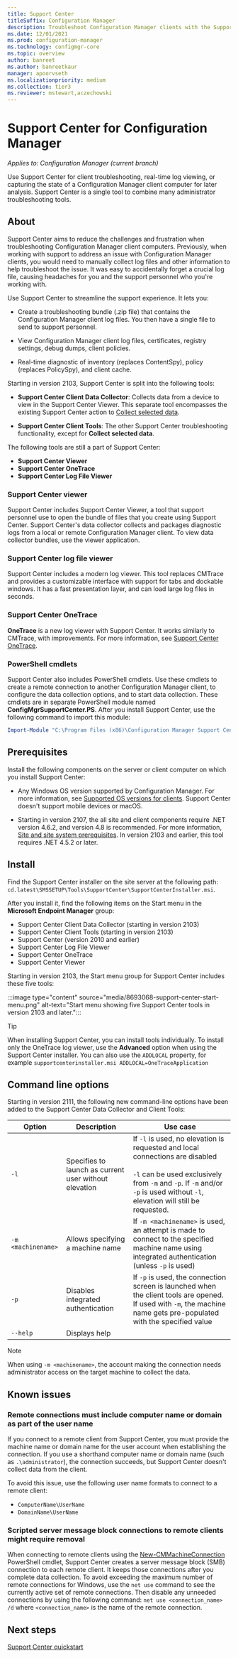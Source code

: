 ```yaml
---
title: Support Center
titleSuffix: Configuration Manager
description: Troubleshoot Configuration Manager clients with the Support Center.
ms.date: 12/01/2021
ms.prod: configuration-manager
ms.technology: configmgr-core
ms.topic: overview
author: banreet
ms.author: banreetkaur
manager: apoorvseth
ms.localizationpriority: medium
ms.collection: tier3
ms.reviewer: mstewart,aczechowski
---
```


# Support Center for Configuration Manager

*Applies to: Configuration Manager (current branch)*

<!--1357489-->
Use Support Center for client troubleshooting, real-time log viewing, or capturing the state of a Configuration Manager client computer for later analysis. Support Center is a single tool to combine many administrator troubleshooting tools.

## About

Support Center aims to reduce the challenges and frustration when troubleshooting Configuration Manager client computers. Previously, when working with support to address an issue with Configuration Manager clients, you would need to manually collect log files and other information to help troubleshoot the issue. It was easy to accidentally forget a crucial log file, causing headaches for you and the support personnel who you're working with.

Use Support Center to streamline the support experience. It lets you:

- Create a troubleshooting bundle (.zip file) that contains the Configuration Manager client log files. You then have a single file to send to support personnel.  

- View Configuration Manager client log files, certificates, registry settings, debug dumps, client policies.  

- Real-time diagnostic of inventory (replaces ContentSpy), policy (replaces PolicySpy), and client cache.  

Starting in version 2103, Support Center is split into the following tools:<!--8693068-->

- **Support Center Client Data Collector**: Collects data from a device to view in the Support Center Viewer. This separate tool encompasses the existing Support Center action to [Collect selected data](support-center-ui-reference.md#collect-selected-data).

- **Support Center Client Tools**: The other Support Center troubleshooting functionality, except for **Collect selected data**.

The following tools are still a part of Support Center:

- **Support Center Viewer**
- **Support Center OneTrace**
- **Support Center Log File Viewer**

### Support Center viewer

Support Center includes Support Center Viewer, a tool that support personnel use to open the bundle of files that you create using Support Center. Support Center's data collector collects and packages diagnostic logs from a local or remote Configuration Manager client. To view data collector bundles, use the viewer application.

### Support Center log file viewer

Support Center includes a modern log viewer. This tool replaces CMTrace and provides a customizable interface with support for tabs and dockable windows. It has a fast presentation layer, and can load large log files in seconds.

### Support Center OneTrace

<!--3555962-->
**OneTrace** is a new log viewer with Support Center. It works similarly to CMTrace, with improvements. For more information, see [Support Center OneTrace](support-center-onetrace.md).

### PowerShell cmdlets

Support Center also includes PowerShell cmdlets. Use these cmdlets to create a remote connection to another Configuration Manager client, to configure the data collection options, and to start data collection. These cmdlets are in separate PowerShell module named **ConfigMgrSupportCenter.PS**. After you install Support Center, use the following command to import this module:

```powershell
Import-Module "C:\Program Files (x86)\Configuration Manager Support Center\ConfigMgrSupportCenter.PS.psd1"
```

## Prerequisites

Install the following components on the server or client computer on which you install Support Center:

- Any Windows OS version supported by Configuration Manager. For more information, see [Supported OS versions for clients](../plan-design/configs/supported-operating-systems-for-clients-and-devices.md). Support Center doesn't support mobile devices or macOS.

- Starting in version 2107, the all site and client components require .NET version 4.6.2, and version 4.8 is recommended.<!--10402814--> For more information, [Site and site system prerequisites](../../core/plan-design/configs/site-and-site-system-prerequisites.md#net-version-requirements). In version 2103 and earlier, this tool requires .NET 4.5.2 or later.

## Install

Find the Support Center installer on the site server at the following path: `cd.latest\SMSSETUP\Tools\SupportCenter\SupportCenterInstaller.msi`.

After you install it, find the following items on the Start menu in the **Microsoft Endpoint Manager** group:  

- Support Center Client Data Collector (starting in version 2103)
- Support Center Client Tools (starting in version 2103)
- Support Center (version 2010 and earlier)
- Support Center Log File Viewer
- Support Center OneTrace
- Support Center Viewer

Starting in version 2103, the Start menu group for Support Center includes these five tools:

:::image type="content" source="media/8693068-support-center-start-menu.png" alt-text="Start menu showing five Support Center tools in version 2103 and later.":::

> [!TIP]
> When installing Support Center, you can install tools individually. To install only the OneTrace log viewer, use the **Advanced** option when using the Support Center installer. You can also use the `ADDLOCAL` property, for example `supportcenterinstaller.msi ADDLOCAL=OneTraceApplication` <!--10915091-->

## Command line options
<!--9947307-->
Starting in version 2111, the following new command-line options have been added to the Support Center Data Collector and Client Tools:

|Option| Description | Use case|
|---|---|---|
| `-l` | Specifies to launch as current user without elevation | If `-l` is used, no elevation is requested and local connections are disabled </br></br> `-l` can be used exclusively from `-m` and `-p`. If `-m` and/or `-p` is used without `-l`, elevation will still be requested. |
|`-m <machinename>`| Allows specifying a machine name | If `-m <machinename>` is used, an attempt is made to connect to the specified machine name using integrated authentication (unless `-p` is used) |
|`-p`| Disables integrated authentication| If `-p` is used, the connection screen is launched when the client tools are opened. If used with `-m`, the machine name gets pre-populated with the specified value|
|`--help`| Displays help||

> [!NOTE]
> When using `-m <machinename>`, the account making the connection needs administrator access on the target machine to collect the data.

## Known issues

### Remote connections must include computer name or domain as part of the user name

If you connect to a remote client from Support Center, you must provide the machine name or domain name for the user account when establishing the connection. If you use a shorthand computer name or domain name (such as `.\administrator`), the connection succeeds, but Support Center doesn't collect data from the client.

To avoid this issue, use the following user name formats to connect to a remote client:

- `ComputerName\UserName`  
- `DomainName\UserName`  

### Scripted server message block connections to remote clients might require removal

When connecting to remote clients using the [New-CMMachineConnection](/previous-versions/system-center/powershell/system-center-2012-r2/dn688183(v=sc.20)) PowerShell cmdlet, Support Center creates a server message block (SMB) connection to each remote client. It keeps those connections after you complete data collection. To avoid exceeding the maximum number of remote connections for Windows, use the `net use` command to see the currently active set of remote connections. Then disable any unneeded connections by using the following command:
`net use <connection_name> /d`
where `<connection_name>` is the name of the remote connection.

## Next steps

[Support Center quickstart](support-center-quickstart.md)
